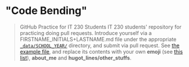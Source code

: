 # "Code Bending"
> GitHub Practice for IT 230 Students
IT 230 students' repository for practicing doing pull requests. Introduce yourself via a FIRSTNAME_INITIALS+LASTNAME.md file under the appropriate [`_data/SCHOOL_YEAR/`](_data/) directory, and submit via pull request. See [the example file](_data/1516/mjsolidarios.md), and replace its contents with your own **emoji** (see [this list](http://www.emoji-cheat-sheet.com/)), **about_me** and **hugot_lines/other_stuffs**.
